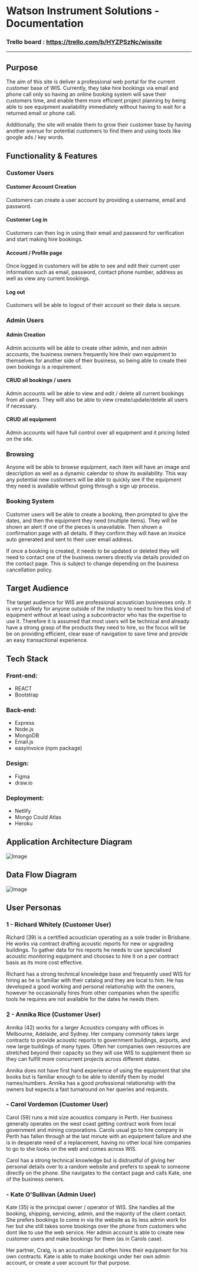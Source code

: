 # Watson Instrument Solutions - Documentation

### Trello board : https://trello.com/b/HYZPSzNc/wissite

---


## Purpose

The aim of this site is deliver a professional web portal for the current customer base of WIS. Currently, they take hire bookings via email and phone call only so having an online booking system will save their customers time, and enable them more efficient project planning by being able to see equipment availability immediately without having to wait for a returned email or phone call.

Additionally, the site will enable them to grow their customer base by having another avenue for potential customers to find them and using tools like google ads / key words. 



## Functionality & Features

### Customer Users

#### Customer Account Creation

Customers can create a user account by providing a username, email and password.

#### Customer Log in

Customers can then log in using their email and password for verification and start making hire bookings.

#### Account / Profile page

Once logged in customers will be able to see and edit their current user information such as email, password, contact phone number, address as well as view any current bookings.

#### Log out

Customers will be able to logout of their account so their data is secure.

### Admin Users

#### Admin Creation

Admin accounts will be able to create other admin, and non admin accounts, the business owners frequently hire their own equipment to themselves for another side of their business, so being able to create their own bookings is a requirement. 

#### CRUD all bookings / users

Admin accounts will be able to view and edit / delete all current bookings from all users. They will also be able to view create/update/delete all users if necessary.

#### CRUD all equipment

Admin accounts will have full control over all equipment and it pricing listed on the site.

### Browsing

Anyone will be able to browse equipment, each item will have an image and description as well as a dynamic calendar to show its availability. This way any potential new customers will be able to quickly see if the equipment they need is available without going through a sign up process.

### Booking System

Customer users will be able to create a booking, then prompted to give the dates, and then the equipment they need (multiple items). They will be shown an alert if one of the pieces is unavailable. Then shown a confirmation page with all details. If they confirm they will have an invoice auto generated and sent to their user email address.

If once a booking is created, it needs to be updated or deleted they will need to contact one of the business owners directly via details provided on the contact page. This is subject to change depending on the business cancellation policy.

## Target Audience

The target audience for WIS are professional acoustician businesses only. It is very unlikely for anyone outside of the industry to need to hire this kind of equipment without at least using a subcontractor who has the expertise to use it. Therefore it is assumed that most users will be technical and already have a strong grasp of the products they need to hire, so the focus will be be on providing efficient, clear ease of navigation to save time and provide an easy transactional experience. 

## Tech Stack

### Front-end:

- REACT
- Bootstrap

### Back-end:

- Express
- Node.js
- MongoDB
- Email.js
- easyinvoice (npm package)

### Design:

- Figma
- draw.io

### Deployment:

- Netlify
- Mongo Could Atlas
- Heroku

## Application Architecture Diagram

![Image](./docs/WIS%20App%20architecture%20diagram.drawio.png)

## Data Flow Diagram

![Image](./docs/WIS_dataflow.drawio_V2.png)


## User Personas

### 1 - Richard Whitely (Customer User)

Richard (39) is a certified acoustician operating as a sole trader in Brisbane. He works via contract drafting acoustic reports for new or upgrading buildings. To gather data for his reports he needs to use specialised acoustic monitoring equipment and chooses to hire it on a per contract basis as its more cost effective. 

Richard has a strong technical knowledge base and frequently used WIS for hiring as he is familiar with their catalog and they are local to him. He has developed a good working and personal relationship with the owners, however he occasionally hires from other companies when the specific tools he requires are not available for the dates he needs them.

### 2 - Annika Rice (Customer User)

Annika (42) works for a larger Acoustics company with offices in Melbourne, Adelaide, and Sydney. Her company commonly takes large contracts to provide acoustic reports to government buildings, airports, and new large buildings of many types. Often her companies own resources are stretched beyond their capacity so they will use WIS to supplement them so they can fulfill more concurrent projects across different states. 

Annika does not have first hand experience of using the equipment that she books but is familiar enough to be able to identify them by model names/numbers. Annika has a good professional relationship with the owners but expects a fast turnaround on her queries and requests.

### - Carol Vordemon (Customer User)

Carol (59) runs a mid size acoustics company in Perth. Her business generally operates on the west coast getting contract work from local government and mining corporations. Carols usual go to hire company in Perth has fallen through at the last minute with an equipment failure and she is in desperate need of a replacement, having no other local hire companies to go to she looks on the web and comes across WIS.

Carol has a strong technical knowledge but is distrustful of giving her personal details over to a random website and prefers to speak to someone directly on the phone. She navigates to the contact page and calls Kate, one of the business owners.

### - Kate O'Sullivan (Admin User)

Kate (35) is the principal owner / operator of WIS. She handles all the booking, shipping, servicing, admin, and the majority of the client contact. She prefers bookings to come in via the website as its less admin work for her but she still takes some bookings over the phone from customers who dont like to use the web service. Her admin account is able to create new customer users and make bookings for them (as in Carols case).

Her partner, Craig, is an acoustician and often hires their equipment for his own contracts. Kate is able to make bookings under her own admin account, or create a user account for that purpose.




